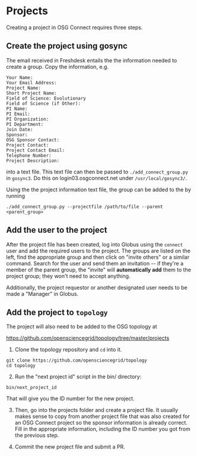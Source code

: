 # Projects

Creating a project in OSG Connect requires three steps.

## Create the project using gosync

The email received 
in Freshdesk entails the the information needed to create a group. Copy the 
information, e.g. 

```
Your Name: 
Your Email Address: 
Project Name: 
Short Project Name: 
Field of Science: Evolutionary 
Field of Science (if Other): 
PI Name: 
PI Email:
PI Organization:
PI Department:
Join Date: 
Sponsor: 
OSG Sponsor Contact: 
Project Contact: 
Project Contact Email: 
Telephone Number: 
Project Description:
```

into a text file. This text file can then be passed to `./add_connect_group.py` 
in `gosync3`. Do this on login03.osgconnect.net under `/usr/local/gosync3/`.

Using the the project information text file, the group can be added to the 
by running 

```
./add_connect_group.py --projectfile /path/to/file --parent <parent_group>
```

## Add the user to the project

After the project file has been created, log into Globus using the `connect` user and
add the required users to the project. The groups are listed on the left, 
find the appropriate group and then click on "invite others" or a similar
command. Search for the user and send them an invitation -- if they're
a member of the parent group, the "invite" will **automatically add** them 
to the project group; they won't need to accept anything. 

Additionally, the project requestor or 
another designated user needs to be made a "Manager" in Globus.

## Add the project to `topology`

The project will also need to be added to the OSG topology at 

https://github.com/opensciencegrid/topology/tree/master/projects

1. Clone the topology repository and `cd` into it.
```
git clone https://github.com/opensciencegrid/topology
cd topology
```

2. Run the "next project id" script in the bin/ directory:
```
bin/next_project_id
```
That will give you the ID number for the new project.  

3. Then, go into the projects folder and create a project 
 file. It usually makes sense to copy from another project 
 file that was also created for an OSG Connect project so the 
 sponsor information is already correct.  Fill in the appropriate information, including the ID number 
 you got from the previous step. 

4. Commit the new project file and submit a PR. 
